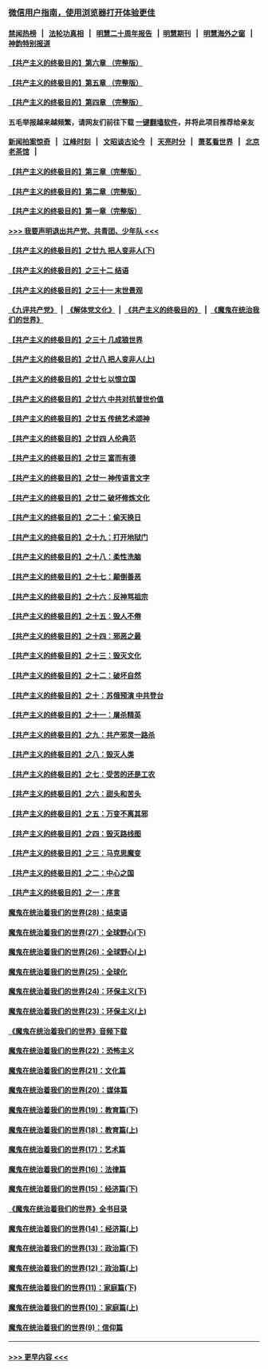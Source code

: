 ### [微信用户指南，使用浏览器打开体验更佳](https://github.com/gfw-breaker/banned-news1/blob/master/indexes/wechat-guide.md?t=0)
#### [禁闻热榜](热点新闻.md?t=0)  &nbsp;&nbsp;|&nbsp;&nbsp; [法轮功真相](https://github.com/gfw-breaker/truth/blob/master/README.md?t=0) &nbsp;&nbsp;|&nbsp;&nbsp; [明慧二十周年报告](https://github.com/gfw-breaker/mh-reports/blob/master/README.md?t=0) &nbsp;&nbsp;|&nbsp;&nbsp;[明慧期刊](https://github.com/gfw-breaker/mh-qikan) &nbsp;&nbsp;|&nbsp;&nbsp; [明慧海外之窗](https://github.com/gfw-breaker/mh-news/blob/master/README.md?t=0) &nbsp;&nbsp;|&nbsp;&nbsp; [神韵特别报道](https://github.com/gfw-breaker/mh-news/blob/master/shenyun.md?t=0)
#### [【共产主义的终极目的】第六章 （完整版）](../pages/nsc422/n11428913.md?t=02061922) 
#### [【共产主义的终极目的】第五章 （完整版）](../pages/nsc422/n11428912.md?t=02061922) 
#### [【共产主义的终极目的】第四章 （完整版）](../pages/nsc422/n11428907.md?t=02061922) 
#### 五毛举报越来越频繁，请网友们前往下载 [一键翻墙软件](https://github.com/gfw-breaker/ssr-accounts)，并将此项目推荐给亲友
#### [新闻拍案惊奇](https://github.com/gfw-breaker/banned-news1/blob/master/pages/link4.md) &nbsp;&nbsp;|&nbsp;&nbsp; [江峰时刻](https://github.com/gfw-breaker/banned-news1/blob/master/pages/link4.md) &nbsp;&nbsp;|&nbsp;&nbsp; [文昭谈古论今](https://github.com/gfw-breaker/banned-news1/blob/master/pages/link4.md) &nbsp;&nbsp;|&nbsp;&nbsp; [天亮时分](https://github.com/gfw-breaker/banned-news1/blob/master/pages/link4.md) &nbsp;&nbsp;|&nbsp;&nbsp; [萧茗看世界](https://github.com/gfw-breaker/banned-news1/blob/master/pages/link4.md) &nbsp;&nbsp;|&nbsp;&nbsp; [北京老茶馆](https://github.com/gfw-breaker/banned-news1/blob/master/pages/link4.md) &nbsp;&nbsp;|&nbsp;&nbsp; 
#### [【共产主义的终极目的】第三章（完整版）](../pages/nsc422/n11428848.md?t=02061922) 
#### [【共产主义的终极目的】第二章（完整版）](../pages/nsc422/n11428831.md?t=02061922) 
#### [【共产主义的终极目的】第一章（完整版）](../pages/nsc422/n11417651.md?t=02061922) 
#### [>>> 我要声明退出共产党、共青团、少年队 <<<](https://github.com/begood0513/goodnews/blob/master/quit/letter.md) 
#### [【共产主义的终极目的】之廿九 把人变非人(下)](../pages/nsc422/n11344140.md?t=02061922) 
#### [【共产主义的终极目的】之三十二 结语](../pages/nsc422/n11360535.md?t=02061922) 
#### [【共产主义的终极目的】之三十一 末世景观](../pages/nsc422/n11351129.md?t=02061922) 
#### [《九评共产党》](https://github.com/begood0513/9ping.md/blob/master/README.md) &nbsp;|&nbsp; [《解体党文化》](../../../../jtdwh.md/blob/master/README.md)  &nbsp;|&nbsp; [《共产主义的终极目的》](../../../../gczydzjmd.md/blob/master/README.md) &nbsp;|&nbsp; [《魔鬼在统治我们的世界》](../../../../mgztzwmdsj.md/blob/master/README.md) 
#### [【共产主义的终极目的】之三十 几成狼世界](../pages/nsc422/n11348280.md?t=02061922) 
#### [【共产主义的终极目的】之廿八 把人变非人(上)](../pages/nsc422/n11340492.md?t=02061922) 
#### [【共产主义的终极目的】之廿七 以恨立国](../pages/nsc422/n11336944.md?t=02061922) 
#### [【共产主义的终极目的】之廿六 中共对抗普世价值](../pages/nsc422/n11324785.md?t=02061922) 
#### [【共产主义的终极目的】之廿五 传统艺术颂神](../pages/nsc422/n11296396.md?t=02061922) 
#### [【共产主义的终极目的】之廿四 人伦典范](../pages/nsc422/n11296397.md?t=02061922) 
#### [【共产主义的终极目的】之廿三 富而有德](../pages/nsc422/n11283598.md?t=02061922) 
#### [【共产主义的终极目的】之廿一 神传语言文字](../pages/nsc422/n11263265.md?t=02061922) 
#### [【共产主义的终极目的】之廿二 破坏修炼文化](../pages/nsc422/n11245728.md?t=02061922) 
#### [【共产主义的终极目的】之二十：偷天换日](../pages/nsc422/n11238846.md?t=02061922) 
#### [【共产主义的终极目的】之十九：打开地狱门](../pages/nsc422/n11206376.md?t=02061922) 
#### [【共产主义的终极目的】之十八：柔性洗脑](../pages/nsc422/n11199994.md?t=02061922) 
#### [【共产主义的终极目的】之十七：颠倒善恶](../pages/nsc422/n11179782.md?t=02061922) 
#### [【共产主义的终极目的】之十六：反神骂祖宗](../pages/nsc422/n11166798.md?t=02061922) 
#### [【共产主义的终极目的】之十五：毁人不倦](../pages/nsc422/n11166792.md?t=02061922) 
#### [【共产主义的终极目的】之十四：邪恶之最](../pages/nsc422/n11150249.md?t=02061922) 
#### [【共产主义的终极目的】之十三：毁灭文化](../pages/nsc422/n11135227.md?t=02061922) 
#### [【共产主义的终极目的】之十二：破坏自然](../pages/nsc422/n11135214.md?t=02061922) 
#### [【共产主义的终极目的】之十：苏俄预演 中共登台](../pages/nsc422/n11118424.md?t=02061922) 
#### [【共产主义的终极目的】之十一：屠杀精英](../pages/nsc422/n11118442.md?t=02061922) 
#### [【共产主义的终极目的】之九：共产邪灵一路杀](../pages/nsc422/n11114139.md?t=02061922) 
#### [【共产主义的终极目的】之八：毁灭人类](../pages/nsc422/n11108503.md?t=02061922) 
#### [【共产主义的终极目的】之七：受苦的还是工农](../pages/nsc422/n11101809.md?t=02061922) 
#### [【共产主义的终极目的】之六：甜头和苦头](../pages/nsc422/n11096971.md?t=02061922) 
#### [【共产主义的终极目的】之五：万变不离其邪](../pages/nsc422/n11091285.md?t=02061922) 
#### [【共产主义的终极目的】之四：毁灭路线图](../pages/nsc422/n11086284.md?t=02061922) 
#### [【共产主义的终极目的】之三：马克思魔变](../pages/nsc422/n11061941.md?t=02061922) 
#### [【共产主义的终极目的】之二：中心之国](../pages/nsc422/n11047728.md?t=02061922) 
#### [【共产主义的终极目的】之一：序言](../pages/nsc422/n11086077.md?t=02061922) 
#### [魔鬼在统治着我们的世界(28)：结束语](../pages/nsc422/n10936246.md?t=02061922) 
#### [魔鬼在统治着我们的世界(27)：全球野心(下)](../pages/nsc422/n10928319.md?t=02061922) 
#### [魔鬼在统治着我们的世界(26)：全球野心(上)](../pages/nsc422/n10900318.md?t=02061922) 
#### [魔鬼在统治着我们的世界(25)：全球化](../pages/nsc422/n10788205.md?t=02061922) 
#### [魔鬼在统治着我们的世界(24)：环保主义(下)](../pages/nsc422/n10695307.md?t=02061922) 
#### [魔鬼在统治着我们的世界(23)：环保主义(上)](../pages/nsc422/n10688613.md?t=02061922) 
#### [《魔鬼在统治着我们的世界》音频下载](../pages/nsc422/n10635553.md?t=02061922) 
#### [魔鬼在统治着我们的世界(22)：恐怖主义](../pages/nsc422/n10614727.md?t=02061922) 
#### [魔鬼在统治着我们的世界(21)：文化篇](../pages/nsc422/n10597706.md?t=02061922) 
#### [魔鬼在统治着我们的世界(20)：媒体篇](../pages/nsc422/n10586579.md?t=02061922) 
#### [魔鬼在统治着我们的世界(19)：教育篇(下)](../pages/nsc422/n10564808.md?t=02061922) 
#### [魔鬼在统治着我们的世界(18)：教育篇(上)](../pages/nsc422/n10526970.md?t=02061922) 
#### [魔鬼在统治着我们的世界(17)：艺术篇](../pages/nsc422/n10499093.md?t=02061922) 
#### [魔鬼在统治着我们的世界(16)：法律篇](../pages/nsc422/n10485969.md?t=02061922) 
#### [魔鬼在统治着我们的世界(15)：经济篇(下)](../pages/nsc422/n10469975.md?t=02061922) 
#### [《魔鬼在统治着我们的世界》全书目录](../pages/nsc422/n10464261.md?t=02061922) 
#### [魔鬼在统治着我们的世界(14)：经济篇(上)](../pages/nsc422/n10457370.md?t=02061922) 
#### [魔鬼在统治着我们的世界(13)：政治篇(下)](../pages/nsc422/n10448270.md?t=02061922) 
#### [魔鬼在统治着我们的世界(12)：政治篇(上)](../pages/nsc422/n10444576.md?t=02061922) 
#### [魔鬼在统治着我们的世界(11)：家庭篇(下)](../pages/nsc422/n10440961.md?t=02061922) 
#### [魔鬼在统治着我们的世界(10)：家庭篇(上)](../pages/nsc422/n10435448.md?t=02061922) 
#### [魔鬼在统治着我们的世界(9)：信仰篇](../pages/nsc422/n10432159.md?t=02061922) 

----
#### [ >>> 更早内容 <<< ](../indexes/nsc422-earlier.md)
